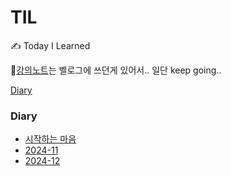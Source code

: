 # TIL

✍️ Today I Learned

📖[강의노트](https://velog.io/@wlsdl6685/posts)는 벨로그에 쓰던게 있어서.. 일단 keep going..

[Diary](#diary)

### Diary
- [시작하는 마음](Diary/0.start.md)
- [2024-11](Diary/2024-11)
- [2024-12](Diary/2024-12)